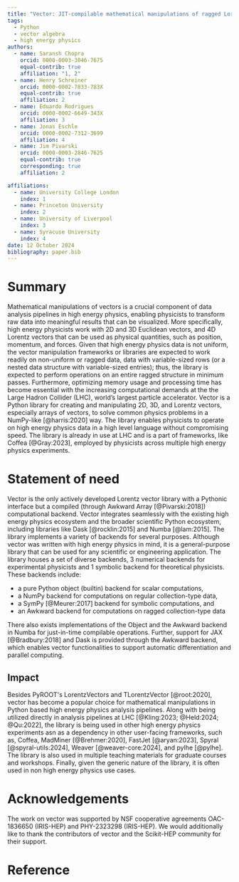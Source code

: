 ```yaml
---
title: "Vector: JIT-compilable mathematical manipulations of ragged Lorentz vectors"
tags:
  - Python
  - vector algebra
  - high energy physics
authors:
  - name: Saransh Chopra
    orcid: 0000-0003-3046-7675
    equal-contrib: true
    affiliation: "1, 2"
  - name: Henry Schreiner
    orcid: 0000-0002-7833-783X
    equal-contrib: true
    affiliation: 2
  - name: Eduardo Rodrigues
    orcid: 0000-0002-6649-343X
    affiliation: 3
  - name: Jonas Eschle
    orcid: 0000-0002-7312-3699
    affiliation: 4
  - name: Jim Pivarski
    orcid: 0000-0003-2846-7625
    equal-contrib: true
    corresponding: true
    affiliation: 2

affiliations:
  - name: University College London
    index: 1
  - name: Princeton University
    index: 2
  - name: University of Liverpool
    index: 3
  - name: Syracuse University
    index: 4
date: 12 October 2024
bibliography: paper.bib
---
```


# Summary

Mathematical manipulations of vectors is a crucial component of data analysis
pipelines in high energy physics, enabling physicists to transform raw data
into meaningful results that can be visualized. More specifically, high energy
physicists work with 2D and 3D Euclidean vectors, and 4D Lorentz vectors that
can be used as physical quantities, such as position, momentum, and forces.
Given that high energy physics data is not uniform, the vector manipulation
frameworks or libraries are expected to work readily on non-uniform or ragged
data, data with variable-sized rows (or a nested data structure with variable-sized
entries); thus, the library is expected to perform operations on an entire
ragged structure in minimum passes. Furthermore, optimizing memory usage and
processing time has become essential with the increasing computational demands
at the the Large Hadron Collider (LHC), world’s largest particle accelerator.
Vector is a Python library for creating and manipulating 2D, 3D,
and Lorentz vectors, especially arrays of vectors, to solve common physics
problems in a NumPy-like [@harris:2020] way. The library enables physicists to
operate on high energy physics data in a high level language without
compromising speed. The library is already in use at LHC and is a part of
frameworks, like Coffea [@Gray:2023], employed by physicists across multiple
high energy physics experiments.

# Statement of need

Vector is the only actively developed Lorentz vector library with
a Pythonic interface but a compiled (through Awkward Array [@Pivarski:2018])
computational backend. Vector integrates seamlessly with the existing high energy
physics ecosystem and the broader scientific Python ecosystem, including libraries
like Dask [@rocklin:2015] and Numba [@lam:2015]. The library implements a variety
of backends for several purposes. Although vector was written with high energy
physics in mind, it is a general-purpose library that can be used for any
scientific or engineering application. The library houses a set of diverse
backends, 3 numerical backends for experimental physicists and 1 symbolic
backend for theoretical physicists. These backends include:

- a pure Python object (builtin) backend for scalar computations,
- a NumPy backend for computations on regular collection-type data,
- a SymPy [@Meurer:2017] backend for symbolic computations, and
- an Awkward backend for computations on ragged collection-type data

There also exists implementations of the Object and the Awkward backend in Numba
for just-in-time compilable operations. Further, support for JAX [@Bradbury:2018]
and Dask is provided through the Awkward backend, which enables vector
functionalities to support automatic differentiation and parallel computing.

## Impact

Besides PyROOT's LorentzVectors and TLorentzVector [@root:2020], vector has
become a popular choice for mathematical manipulations in Python based high energy
physics analysis pipelines. Along with being utilized directly in
analysis pipelines at LHC [@Kling:2023; @Held:2024; @Qu:2022], the library is
being used in other high energy physics experiments asn as a dependency in other
user-facing frameworks, such as, Coffea, MadMiner [@Brehmer:2020], FastJet
[@aryan:2023], Spyral [@spyral-utils:2024], Weaver [@weaver-core:2024], and pylhe
[@pylhe]. The library is also used in multiple teaching materials for graduate
courses and workshops. Finally, given the generic nature of the library, it is
often used in non high energy physics use cases.

# Acknowledgements

The work on vector was supported by NSF cooperative agreements OAC-1836650
(IRIS-HEP) and PHY-2323298 (IRIS-HEP). We would additionally like to thank the
contributors of vector and the Scikit-HEP community for their support.

# Reference
